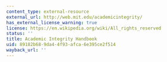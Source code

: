 ```yaml
---
content_type: external-resource
external_url: http://web.mit.edu/academicintegrity/
has_external_license_warning: true
license: https://en.wikipedia.org/wiki/All_rights_reserved
status: ''
title: Academic Integrity Handbook
uid: 89182b68-9da4-4f93-afca-6e395ce2f514
wayback_url: ''
---
```

